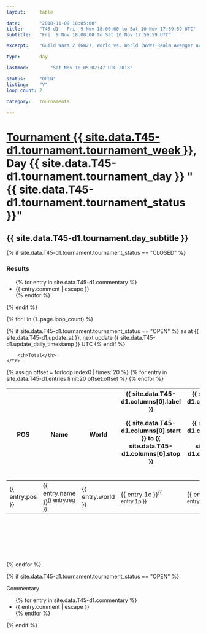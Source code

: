 ```yaml
---
layout: 	table

date: 		"2018-11-09 18:05:00"
title: 		"T45-d1 - Fri  9 Nov 18:00:00 to Sat 10 Nov 17:59:59 UTC"
subtitle: 	"Fri  9 Nov 18:00:00 to Sat 10 Nov 17:59:59 UTC"

excerpt:    "Guild Wars 2 (GW2), World vs. World (WvW) Realm Avenger achivement Tournament. \"Every Kill Counts\""

type:       day

lastmod: 		"Sat Nov 10 05:02:47 UTC 2018"

status:     "OPEN"
listing:    "Y"
loop_count: 2

category: 	tournaments

---
```

<div class="table_header">
    <h1><a href="{{ site.data.T45-d1.tournament.week_url }}">Tournament {{ site.data.T45-d1.tournament.tournament_week }}</a>, Day {{ site.data.T45-d1.tournament.tournament_day }} "{{ site.data.T45-d1.tournament.tournament_status }}"</h1>
    <h2>{{ site.data.T45-d1.tournament.day_subtitle }}</h2> 
</div>

{% if site.data.T45-d1.tournament.tournament_status == "CLOSED" %} 
<div class="commentary">
  <h3>Results</h3>
  <ul>
    {% for entry in site.data.T45-d1.commentary %}
    <li class="commentary_list">{{ entry.comment | escape }}</li>
    {% endfor %}
  </ul>
</div>
{% endif %}


{% for i in (1..page.loop_count) %}

{% if site.data.T45-d1.tournament.tournament_status == "OPEN" %} 
<span class="table_nextupdate">as at {{ site.data.T45-d1.update_at }}, next update {{ site.data.T45-d1.update_daily_timestamp }} UTC</span> 
{% endif %}

<table class="day_table">
  <colgroup>
    <col style="width:18px">
    <col style="width:55px">
    <col style="width:55px">
    <col style="width:12px">
    <col style="width:12px">
    <col style="width:12px">
    <col style="width:12px">
    <col style="width:12px">
    <col style="width:12px">
    <col style="width:12px">
    <col style="width:12px">
    <col style="width:12px">
    <col style="width:12px">
    <col style="width:12px">
    <col style="width:12px">
    <col style="width:12px">
    <col style="width:12px">
    <col style="width:12px">
    <col style="width:12px">
    <col style="width:12px">
    <col style="width:12px">
    <col style="width:12px">
    <col style="width:12px">
    <col style="width:12px">
    <col style="width:12px">
    <col style="width:12px">
    <col style="width:12px">
    <col style="width:18px">
  </colgroup>  
  <thead>
    <tr>
        <th>POS</th>
        <th class="AlignLeft">Name</th>
        <th class="AlignLeft">World</th>

<th><div class="label">{{ site.data.T45-d1.columns[0].label }}<p class="onhover">{{ site.data.T45-d1.columns[0].start }} to {{ site.data.T45-d1.columns[0].stop }}</p></div>​</th>
<th><div class="label">{{ site.data.T45-d1.columns[1].label }}<p class="onhover">{{ site.data.T45-d1.columns[1].start }} to {{ site.data.T45-d1.columns[1].stop }}</p></div>​</th>
<th><div class="label">{{ site.data.T45-d1.columns[2].label }}<p class="onhover">{{ site.data.T45-d1.columns[2].start }} to {{ site.data.T45-d1.columns[2].stop }}</p></div>​</th>
<th><div class="label">{{ site.data.T45-d1.columns[3].label }}<p class="onhover">{{ site.data.T45-d1.columns[3].start }} to {{ site.data.T45-d1.columns[3].stop }}</p></div>​</th>
<th><div class="label">{{ site.data.T45-d1.columns[4].label }}<p class="onhover">{{ site.data.T45-d1.columns[4].start }} to {{ site.data.T45-d1.columns[4].stop }}</p></div>​</th>
<th><div class="label">{{ site.data.T45-d1.columns[5].label }}<p class="onhover">{{ site.data.T45-d1.columns[5].start }} to {{ site.data.T45-d1.columns[5].stop }}</p></div>​</th>
<th><div class="label">{{ site.data.T45-d1.columns[6].label }}<p class="onhover">{{ site.data.T45-d1.columns[6].start }} to {{ site.data.T45-d1.columns[6].stop }}</p></div>​</th>
<th><div class="label">{{ site.data.T45-d1.columns[7].label }}<p class="onhover">{{ site.data.T45-d1.columns[7].start }} to {{ site.data.T45-d1.columns[7].stop }}</p></div>​</th>
<th><div class="label">{{ site.data.T45-d1.columns[8].label }}<p class="onhover">{{ site.data.T45-d1.columns[8].start }} to {{ site.data.T45-d1.columns[8].stop }}</p></div>​</th>
<th><div class="label">{{ site.data.T45-d1.columns[9].label }}<p class="onhover">{{ site.data.T45-d1.columns[9].start }} to {{ site.data.T45-d1.columns[9].stop }}</p></div>​</th>
<th><div class="label">{{ site.data.T45-d1.columns[10].label }}<p class="onhover">{{ site.data.T45-d1.columns[10].start }} to {{ site.data.T45-d1.columns[10].stop }}</p></div>​</th>

<th><div class="label">{{ site.data.T45-d1.columns[11].label }}<p class="onhover">{{ site.data.T45-d1.columns[11].start }} to {{ site.data.T45-d1.columns[11].stop }}</p></div>​</th>
<th><div class="label">{{ site.data.T45-d1.columns[12].label }}<p class="onhover">{{ site.data.T45-d1.columns[12].start }} to {{ site.data.T45-d1.columns[12].stop }}</p></div>​</th>
<th><div class="label">{{ site.data.T45-d1.columns[13].label }}<p class="onhover">{{ site.data.T45-d1.columns[13].start }} to {{ site.data.T45-d1.columns[13].stop }}</p></div>​</th>
<th><div class="label">{{ site.data.T45-d1.columns[14].label }}<p class="onhover">{{ site.data.T45-d1.columns[14].start }} to {{ site.data.T45-d1.columns[14].stop }}</p></div>​</th>
<th><div class="label">{{ site.data.T45-d1.columns[15].label }}<p class="onhover">{{ site.data.T45-d1.columns[15].start }} to {{ site.data.T45-d1.columns[15].stop }}</p></div>​</th>
<th><div class="label">{{ site.data.T45-d1.columns[16].label }}<p class="onhover">{{ site.data.T45-d1.columns[16].start }} to {{ site.data.T45-d1.columns[16].stop }}</p></div>​</th>
<th><div class="label">{{ site.data.T45-d1.columns[17].label }}<p class="onhover">{{ site.data.T45-d1.columns[17].start }} to {{ site.data.T45-d1.columns[17].stop }}</p></div>​</th>
<th><div class="label">{{ site.data.T45-d1.columns[18].label }}<p class="onhover">{{ site.data.T45-d1.columns[18].start }} to {{ site.data.T45-d1.columns[18].stop }}</p></div>​</th>
<th><div class="label">{{ site.data.T45-d1.columns[19].label }}<p class="onhover">{{ site.data.T45-d1.columns[19].start }} to {{ site.data.T45-d1.columns[19].stop }}</p></div>​</th>
<th><div class="label">{{ site.data.T45-d1.columns[20].label }}<p class="onhover">{{ site.data.T45-d1.columns[20].start }} to {{ site.data.T45-d1.columns[20].stop }}</p></div>​</th>

<th><div class="label">{{ site.data.T45-d1.columns[21].label }}<p class="onhover">{{ site.data.T45-d1.columns[21].start }} to {{ site.data.T45-d1.columns[21].stop }}</p></div>​</th>
<th><div class="label">{{ site.data.T45-d1.columns[22].label }}<p class="onhover">{{ site.data.T45-d1.columns[22].start }} to {{ site.data.T45-d1.columns[22].stop }}</p></div>​</th>
<th><div class="label">{{ site.data.T45-d1.columns[23].label }}<p class="onhover">{{ site.data.T45-d1.columns[23].start }} to {{ site.data.T45-d1.columns[23].stop }}</p></div>​</th>

        <th>Total</th>
    </tr>
  </thead>
  {% assign offset = forloop.index0 | times: 20 %}
<tbody>
{% for entry in site.data.T45-d1.entries limit:20 offset:offset %}
  <tr>
    <td class="pl{{ entry.pos }}">{{ entry.pos }}</td>
    <td class="AlignLeft">{{ entry.name }}<sup>{{ entry.reg }}</sup></td>
    <td class="AlignLeft">{{ entry.world }}</td>
    <td class="pl{{ entry.1p }}">{{ entry.1c }}<sup>{{ entry.1p }}</sup></td>
    <td class="pl{{ entry.2p }}">{{ entry.2c }}<sup>{{ entry.2p }}</sup></td>
    <td class="pl{{ entry.3p }}">{{ entry.3c }}<sup>{{ entry.3p }}</sup></td>
    <td class="pl{{ entry.4p }}">{{ entry.4c }}<sup>{{ entry.4p }}</sup></td>
    <td class="pl{{ entry.5p }}">{{ entry.5c }}<sup>{{ entry.5p }}</sup></td>
    <td class="pl{{ entry.6p }}">{{ entry.6c }}<sup>{{ entry.6p }}</sup></td>
    <td class="pl{{ entry.7p }}">{{ entry.7c }}<sup>{{ entry.7p }}</sup></td>
    <td class="pl{{ entry.8p }}">{{ entry.8c }}<sup>{{ entry.8p }}</sup></td>
    <td class="pl{{ entry.9p }}">{{ entry.9c }}<sup>{{ entry.9p }}</sup></td>
    <td class="pl{{ entry.10p }}">{{ entry.10c }}<sup>{{ entry.10p }}</sup></td>
    <td class="pl{{ entry.11p }}">{{ entry.11c }}<sup>{{ entry.11p }}</sup></td>
    <td class="pl{{ entry.12p }}">{{ entry.12c }}<sup>{{ entry.12p }}</sup></td>
    <td class="pl{{ entry.13p }}">{{ entry.13c }}<sup>{{ entry.13p }}</sup></td>
    <td class="pl{{ entry.14p }}">{{ entry.14c }}<sup>{{ entry.14p }}</sup></td>
    <td class="pl{{ entry.15p }}">{{ entry.15c }}<sup>{{ entry.15p }}</sup></td>
    <td class="pl{{ entry.16p }}">{{ entry.16c }}<sup>{{ entry.16p }}</sup></td>
    <td class="pl{{ entry.17p }}">{{ entry.17c }}<sup>{{ entry.17p }}</sup></td>
    <td class="pl{{ entry.18p }}">{{ entry.18c }}<sup>{{ entry.18p }}</sup></td>
    <td class="pl{{ entry.19p }}">{{ entry.19c }}<sup>{{ entry.19p }}</sup></td>
    <td class="pl{{ entry.20p }}">{{ entry.20c }}<sup>{{ entry.20p }}</sup></td>
    <td class="pl{{ entry.21p }}">{{ entry.21c }}<sup>{{ entry.21p }}</sup></td>
    <td class="pl{{ entry.22p }}">{{ entry.22c }}<sup>{{ entry.22p }}</sup></td>
    <td class="pl{{ entry.23p }}">{{ entry.23c }}<sup>{{ entry.23p }}</sup></td>
    <td class="pl{{ entry.24p }}">{{ entry.24c }}<sup>{{ entry.24p }}</sup></td>
    <td>{{ entry.total }}</td>
  </tr>
{% endfor %}  
</tbody>
</table>
<div class="leaderboard">
  <script async src="//pagead2.googlesyndication.com/pagead/js/adsbygoogle.js"></script>
  <!-- 728x90 -->
  <ins class="adsbygoogle"
       style="display:inline-block;width:728px;height:90px"
       data-ad-client="ca-pub-3274917281288240"
       data-ad-slot="3870538733"></ins>
  <script>
  (adsbygoogle = window.adsbygoogle || []).push({});
  </script>    
</div>
<br />
{% endfor %}

{% if site.data.T45-d1.tournament.tournament_status == "OPEN" %} 
<div class="commentary">
  <span class="commentary_title">Commentary</span>
  <ul>
    {% for entry in site.data.T45-d1.commentary %}
    <li class="commentary_list">{{ entry.comment | escape }}</li>
    {% endfor %}
  </ul>
</div>
{% endif %}


